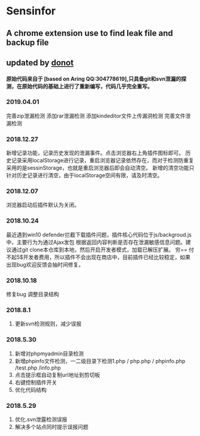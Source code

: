 # Sensinfor

## A chrome extension use to find leak file and backup file

## updated by [donot](https://blog.donot.me)

####  原始代码来自于 [based on Aring QQ:304778619],只具备git和svn泄漏的探测，在原始代码的基础上进行了重新编写，代码几乎完全重写。

### 2019.04.01
完善zip泄漏检测
添加rar泄漏检测
添加kindeditor文件上传漏洞检测
完善文件泄漏检测

### 2018.12.27 
新增记录功能，记录历史发现的泄漏事件。点击浏览器右上角插件图标即可。
历史记录采用localStorage进行记录，重启浏览器记录依然存在，而对于检测防重复采用的是sessinStorage，也就是重启浏览器后即会自动清空。
新增的清空功能只针对历史记录进行清空，由于localStorage空间有限，请及时清空。


### 2018.12.07 
浏览器启动后插件默认为关闭。

### 2018.10.24
最近遇到win10 defender拦截下载插件问题，插件核心代码位于js/backgroud.js中，主要行为为通过Ajax发包
根据返回内容判断是否存在泄漏敏感信息问题。建议通过git clone本仓库到本地，然后开启开发者模式，加载已解压扩展。
穷== 付不起5$开发者费用，所以插件不会出现在商店中，目前插件已经比较稳定，如果出现bug欢迎反馈会抽时间修复。

### 2018.10.18 
修复bug 调整目录结构


### 2018.8.1
1. 更新svn检测规则，减少误报


### 2018.5.30

1. 新增对phpmyadmin目录检测
2. 新增phpinfo文件检测，一二级目录下检测1.php / php.php / phpinfo.php /test.php /info.php
3. 点击提示框自动复制url地址到剪切板
4. 右键控制插件开关
5. 优化代码结构


### 2018.5.29

1. 优化.svn泄露检测误报
2. 解决多个站点同时提示误报问题
